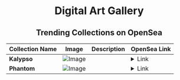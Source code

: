<div align="center">

# Digital Art Gallery

## Trending Collections on OpenSea

| Collection Name                       | Image                                                                                     | Description                       | OpenSea Link                                                                                          |
|---------------------------------------|-------------------------------------------------------------------------------------------|-----------------------------------|--------------------------------------------------------------------------------------------------------|
| **Kalypso** | ![Image](https://i.seadn.io/s/raw/files/33f7aae193725c31168b1ea7af423a36.jpg?w=500&auto=format?w=200&auto=format) |  | <details><summary>Link</summary>[Kalypso](https://opensea.io/collection/kalypso)</details> |
| **Phantom** | ![Image](https://i.seadn.io/s/raw/files/41155f77c1661aee469053151677944c.png?w=500&auto=format?w=200&auto=format) |  | <details><summary>Link</summary>[Phantom](https://opensea.io/collection/phantom-53)</details> |

</div>